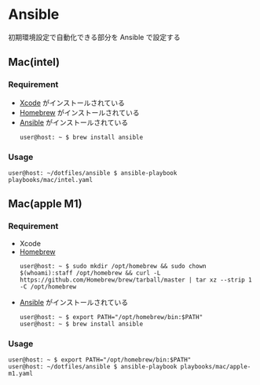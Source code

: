 # Ansible

初期環境設定で自動化できる部分を Ansible で設定する

## Mac(intel)

### Requirement

- [Xcode](https://apps.apple.com/jp/app/xcode/id497799835) がインストールされている
- [Homebrew](https://brew.sh/index_ja) がインストールされている
- [Ansible](https://formulae.brew.sh/formula/ansible) がインストールされている
    ```ShellSession
    user@host: ~ $ brew install ansible
    ```

### Usage

```ShellSession
user@host: ~/dotfiles/ansible $ ansible-playbook playbooks/mac/intel.yaml
```

## Mac(apple M1)
### Requirement
- Xcode
- [Homebrew](https://docs.brew.sh/Installation)
    ```ShellSession
    user@host: ~ $ sudo mkdir /opt/homebrew && sudo chown $(whoami):staff /opt/homebrew && curl -L https://github.com/Homebrew/brew/tarball/master | tar xz --strip 1 -C /opt/homebrew
    ```
- [Ansible](https://formulae.brew.sh/formula/ansible) がインストールされている
    ```ShellSession
    user@host: ~ $ export PATH="/opt/homebrew/bin:$PATH"
    user@host: ~ $ brew install ansible
    ```

### Usage

```ShellSession
user@host: ~ $ export PATH="/opt/homebrew/bin:$PATH"
user@host: ~/dotfiles/ansible $ ansible-playbook playbooks/mac/apple-m1.yaml
```
